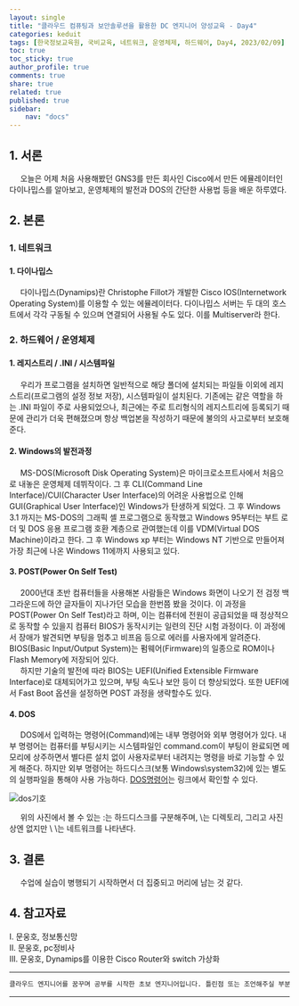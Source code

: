 ```yaml
---
layout: single
title: "클라우드 컴퓨팅과 보안솔루션을 활용한 DC 엔지니어 양성교육 - Day4"
categories: keduit
tags: [한국정보교육원, 국비교육, 네트워크, 운영체제, 하드웨어, Day4, 2023/02/09]
toc: true
toc_sticky: true
author_profile: true
comments: true
share: true
related: true
published: true
sidebar: 
    nav: "docs"
---
```


## 1. 서론  

&nbsp;&nbsp;&nbsp;&nbsp; 오늘은 어제 처음 사용해봤던 GNS3를 만든 회사인 Cisco에서 만든 에뮬레이터인 다이나밉스를 알아보고, 운영체제의 발전과 DOS의 간단한 사용법 등을 배운 하루였다. 

## 2. 본론  

### 1. 네트워크         

#### 1. 다이나밉스   

&nbsp;&nbsp;&nbsp;&nbsp; 다이나밉스(Dynamips)란 Christophe Fillot가 개발한 Cisco IOS(Internetwork Operating System)를 이용할 수 있는 에뮬레이터다. 다이나밉스 서버는 두 대의 호스트에서 각각 구동될 수 있으며 연결되어 사용될 수도 있다. 이를 Multiserver라 한다.   

### 2. 하드웨어 / 운영체제   

#### 1. 레지스트리 / .INI / 시스템파일

&nbsp;&nbsp;&nbsp;&nbsp; 우리가 프로그램을 설치하면 일반적으로 해당 폴더에 설치되는 파일들 이외에 레지스트리(프로그램의 설정 정보 저장), 시스템파일이 설치된다. 기존에는 같은 역할을 하는 .INI 파일이 주로 사용되었으나, 최근에는 주로 트리형식의 레지스트리에 등록되기 때문에 관리가 더욱 편해졌으며 항상 백업본을 작성하기 때문에 불의의 사고로부터 보호해준다.   

#### 2. Windows의 발전과정

&nbsp;&nbsp;&nbsp;&nbsp; MS-DOS(Microsoft Disk Operating System)은 마이크로소프트사에서 처음으로 내놓은 운영체제 데뷔작이다. 그 후 CLI(Command Line Interface)/CUI(Character User Interface)의 어려운 사용법으로 인해 GUI(Graphical User Interface)인 Windows가 탄생하게 되었다. 그 후 Windows 3.1 까지는 MS-DOS의 그래픽 셸 프로그램으로 동작했고 Windows 95부터는 부트 로더 및 DOS 응용 프로그램 호환 계층으로 관여했는데 이를 VDM(Virtual DOS Machine)이라고 한다. 그 후 Windows xp 부터는 Windows NT 기반으로 만들어져 가장 최근에 나온 Windows 11에까지 사용되고 있다.   

#### 3. POST(Power On Self Test) 

&nbsp;&nbsp;&nbsp;&nbsp; 2000년대 초반 컴퓨터들을 사용해본 사람들은 Windows 화면이 나오기 전 검정 백그라운드에 하얀 글자들이 지나가던 모습을 한번쯤 봤을 것이다. 이 과정을 POST(Power On Self Test)라고 하며, 이는 컴퓨터에 전원이 공급되었을 때 정상적으로 동작할 수 있을지 컴퓨터 BIOS가 동작시키는 일련의 진단 시험 과정이다. 이 과정에서 장애가 발견되면 부팅을 멈추고 비프음 등으로 에러를 사용자에게 알려준다. BIOS(Basic Input/Output System)는 펌웨어(Firmware)의 일종으로 ROM이나 Flash Memory에 저장되어 있다.    
&nbsp;&nbsp;&nbsp;&nbsp; 하지만 기술의 발전에 따라 BIOS는 UEFI(Unified Extensible Firmware Interface)로 대체되어가고 있으며, 부팅 속도나 보안 등이 더 향상되었다. 또한 UEFI에서 Fast Boot 옵션을 설정하면 POST 과정을 생략할수도 있다.   

#### 4. DOS

&nbsp;&nbsp;&nbsp;&nbsp; DOS에서 입력하는 명령어(Command)에는 내부 명령어와 외부 명령어가 있다. 내부 명령어는 컴퓨터를 부팅시키는 시스템파일인 command.com이 부팅이 완료되면 메모리에 상주하면서 별다른 설치 없이 사용자로부터 내려지는 명령을 바로 기능할 수 있게 해준다. 하지만 외부 명령어는 하드디스크(보통 Windows\system32)에 있는 별도의 실행파일을 통해야 사용 가능하다. [DOS명령어](https://namu.wiki/w/DOS/%EB%AA%85%EB%A0%B9%EC%96%B4)는 링크에서 확인할 수 있다.

![dos기호](https://user-images.githubusercontent.com/124491456/217749449-5d00d244-d831-4347-ba99-5d56d2c14223.png)

&nbsp;&nbsp;&nbsp;&nbsp; 위의 사진에서 볼 수 있는 :는 하드디스크를 구분해주며, \는 디렉토리, 그리고 사진상엔 없지만 \ \는 네트워크를 나타낸다. 

## 3. 결론  

&nbsp;&nbsp;&nbsp;&nbsp; 수업에 실습이 병행되기 시작하면서 더 집중되고 머리에 남는 것 같다.

## 4. 참고자료  

Ⅰ. 문웅호, 정보통신망   
Ⅱ. 문웅호, pc정비사   
Ⅲ. 문웅호, Dynamips를 이용한 Cisco Router와 switch 가상화

---

```bash
클라우드 엔지니어를 꿈꾸며 공부를 시작한 초보 엔지니어입니다. 틀린점 또는 조언해주실 부분이 있으시면 친절하게 댓글 부탁드립니다. 방문해 주셔서 감사합니다 :)
```

---
